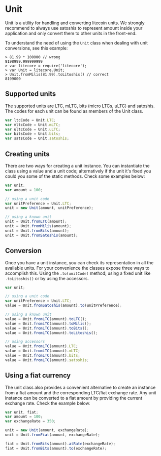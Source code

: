 # Unit
Unit is a utility for handling and converting litecoin units. We strongly recommend to always use satoshis to represent amount inside your application and only convert them to other units in the front-end.

To understand the need of using the `Unit` class when dealing with unit conversions, see this example:

```
> 81.99 * 100000 // wrong
8198999.999999999
> var litecore = require('litecore');
> var Unit = litecore.Unit;
> Unit.fromMilis(81.99).toLitoshis() // correct
8199000
```

## Supported units
The supported units are LTC, mLTC, bits (micro LTCs, uLTC) and satoshis. The codes for each unit can be found as members of the Unit class.

```javascript
var ltcCode = Unit.LTC;
var mltcCode = Unit.mLTC;
var ultcCode = Unit.uLTC;
var bitsCode = Unit.bits;
var satsCode = Unit.satoshis;
```

## Creating units
There are two ways for creating a unit instance. You can instantiate the class using a value and a unit code; alternatively if the unit it's fixed you could you some of the static methods. Check some examples below:

```javascript
var unit;
var amount = 100;

// using a unit code
var unitPreference = Unit.LTC;
unit = new Unit(amount, unitPreference);

// using a known unit
unit = Unit.fromLTC(amount);
unit = Unit.fromMilis(amount);
unit = Unit.fromBits(amount);
unit = Unit.fromSatoshis(amount);
```

## Conversion
Once you have a unit instance, you can check its representation in all the available units. For your convenience the classes expose three ways to accomplish this. Using the `.to(unitCode)` method, using a fixed unit like `.toLitoshis()` or by using the accessors.

```javascript
var unit;

// using a unit code
var unitPreference = Unit.LTC;
value = Unit.fromSatoshis(amount).to(unitPreference);

// using a known unit
value = Unit.fromLTC(amount).toLTC();
value = Unit.fromLTC(amount).toMilis();
value = Unit.fromLTC(amount).toBits();
value = Unit.fromLTC(amount).toLitoshis();

// using accessors
value = Unit.fromLTC(amount).LTC;
value = Unit.fromLTC(amount).mLTC;
value = Unit.fromLTC(amount).bits;
value = Unit.fromLTC(amount).satoshis;
```

## Using a fiat currency
The unit class also provides a convenient alternative to create an instance from a fiat amount and the corresponding LTC/fiat exchange rate. Any unit instance can be converted to a fiat amount by providing the current exchange rate. Check the example below:

```javascript
var unit, fiat;
var amount = 100;
var exchangeRate = 350;

unit = new Unit(amount, exchangeRate);
unit = Unit.fromFiat(amount, exchangeRate);

fiat = Unit.fromBits(amount).atRate(exchangeRate);
fiat = Unit.fromBits(amount).to(exchangeRate);
```
